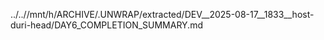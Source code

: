 ../..//mnt/h/ARCHIVE/.UNWRAP/extracted/DEV__2025-08-17__1833__host-duri-head/DAY6_COMPLETION_SUMMARY.md